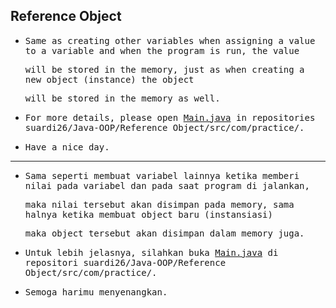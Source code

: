 ## Reference Object

- <samp>Same as creating other variables when assigning a value to a variable and when the program is run, the value</samp>
  
  <samp>will be stored in the memory, just as when creating a new object (instance) the object</samp>
  
  <samp>will be stored in the memory as well.</samp>

- <samp>For more details, please open [Main.java](https://github.com/suardi26/Java-OOP/blob/main/Reference%20Object/src/com/practice/Main.java) in repositories suardi26/Java-OOP/Reference Object/src/com/practice/.</samp>

- <samp>Have a nice day.</samp>

---

- <samp>Sama seperti membuat variabel lainnya ketika memberi nilai pada variabel dan pada saat program di jalankan,</samp> 

  <samp>maka nilai tersebut akan disimpan pada memory, sama halnya ketika membuat object baru  (instansiasi)</samp> 

  <samp>maka object tersebut akan disimpan dalam memory juga.</samp>
  
- <samp>Untuk lebih jelasnya, silahkan buka [Main.java](https://github.com/suardi26/Java-OOP/blob/main/Reference%20Object/src/com/practice/Main.java) di repositori suardi26/Java-OOP/Reference Object/src/com/practice/.</samp>

- <samp>Semoga harimu menyenangkan.</samp>
